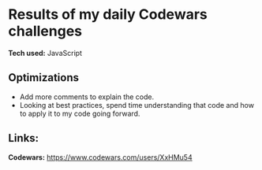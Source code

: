 # Results of my daily Codewars challenges

**Tech used:** JavaScript

## Optimizations
- Add more comments to explain the code.
- Looking at best practices, spend time understanding that code and how to apply it to my code going forward.

## Links:
**Codewars:** https://www.codewars.com/users/XxHMu54

